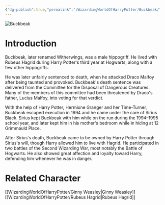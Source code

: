 ```yaml
---
{"dg-publish":true,"permalink":"/WizardingWorldOfHarryPotter/Buckbeak/","dgPassFrontmatter":true,"created":"","updated":""}
---
```


![Buckbeak](http://rxbg5ysja.bkt.gdipper.com/Buckbeak.png)
# Introduction
Buckbeak, later renamed Witherwings, was a male hippogriff. He lived with Rubeus Hagrid during Harry Potter's third year at Hogwarts, along with a few other hippogriffs.

He was later unfairly sentenced to death, when he attacked Draco Malfoy after being taunted and provoked. Buckbeak's death sentence was delivered from the Committee for the Disposal of Dangerous Creatures. Many of the members of this committee had been threatened by Draco's father, Lucius Malfoy, into voting for that verdict.

With the help of Harry Potter, Hermione Granger and her Time-Turner, Buckbeak escaped execution in 1994 and he came under the care of Sirius Black. Sirius kept Buckbeak with him while on the run during the 1994–1995 school year, and later kept him in his mother's bedroom while in hiding at 12 Grimmauld Place.

After Sirius's death, Buckbeak came to be owned by Harry Potter through Sirius's will, though Harry allowed him to live with Hagrid. He participated in two battles of the Second Wizarding War, most notably the Battle of Hogwarts. He also showed great affection and loyalty toward Harry, defending him whenever he was in danger.

# Related Character
[[WizardingWorldOfHarryPotter/Ginny Weasley\|Ginny Weasley]]
[[WizardingWorldOfHarryPotter/Rubeus Hagrid\|Rubeus Hagrid]]
